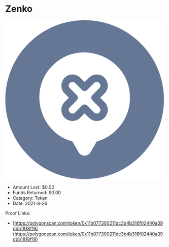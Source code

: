 # Zenko
![Zenko](/rektimages/Zenko.png)
- Amount Lost: $0.00
- Funds Returned: $0.00
- Category: Token
- Date: 2021-8-26



Proof Links:
- [https://polygonscan.com/token/0x11b077300211dc3b4b316f02440a39dbb1818f19](https://polygonscan.com/token/0x11b077300211dc3b4b316f02440a39dbb1818f19)


